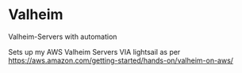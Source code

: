 # Valheim
Valheim-Servers with automation

Sets up my AWS Valheim Servers VIA lightsail as per https://aws.amazon.com/getting-started/hands-on/valheim-on-aws/
